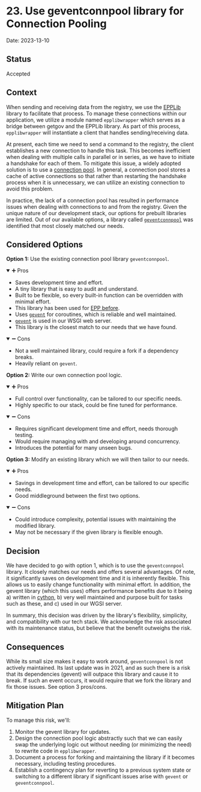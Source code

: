 # 23. Use geventconnpool library for Connection Pooling

Date: 2023-13-10

## Status

Accepted

## Context

When sending and receiving data from the registry, we use the [EPPLib](https://github.com/cisagov/epplib) library to facilitate that process. To manage these connections within our application, we utilize a module named `epplibwrapper` which serves as a bridge between getgov and the EPPLib library. As part of this process, `epplibwrapper` will instantiate a client that handles sending/receiving data.

At present, each time we need to send a command to the registry, the client establishes a new connection to handle this task. This becomes inefficient when dealing with multiple calls in parallel or in series, as we have to initiate a handshake for each of them. To mitigate this issue, a widely adopted solution is to use a [connection pool](https://en.wikipedia.org/wiki/Connection_pool). In general, a connection pool stores a cache of active connections so that rather than restarting the handshake process when it is unnecessary, we can utilize an existing connection to avoid this problem. 

In practice, the lack of a connection pool has resulted in performance issues when dealing with connections to and from the registry. Given the unique nature of our development stack, our options for prebuilt libraries are limited. Out of our available options, a library called [`geventconnpool`](https://github.com/rasky/geventconnpool) was identified that most closely matched our needs. 

## Considered Options

**Option 1:** Use the existing connection pool library `geventconnpool`.
<details open>
<summary>➕ Pros</summary>

- Saves development time and effort. 
- A tiny library that is easy to audit and understand.
- Built to be flexible, so every built-in function can be overridden with minimal effort.
- This library has been used for [EPP before](https://github.com/rasky/geventconnpool/issues/9).
- Uses [`gevent`](http://www.gevent.org/) for coroutines, which is reliable and well maintained.
- [`gevent`](http://www.gevent.org/) is used in our WSGI web server.  
- This library is the closest match to our needs that we have found.

</details>
<details open>
<summary>➖ Cons</summary>

- Not a well maintained library, could require a fork if a dependency breaks.
- Heavily reliant on `gevent`.

</details>

**Option 2:** Write our own connection pool logic.
<details open>
<summary>➕ Pros</summary>

- Full control over functionality, can be tailored to our specific needs.
- Highly specific to our stack, could be fine tuned for performance.

</details>
<details open>
<summary>➖ Cons</summary>

- Requires significant development time and effort, needs thorough testing.
- Would require managing with and developing around concurrency.
- Introduces the potential for many unseen bugs.

</details>

**Option 3:** Modify an existing library which we will then tailor to our needs.
<details open>
<summary>➕ Pros</summary>

- Savings in development time and effort, can be tailored to our specific needs.
- Good middleground between the first two options.

</details>
<details open>
<summary>➖ Cons</summary>

- Could introduce complexity, potential issues with maintaining the modified library.
- May not be necessary if the given library is flexible enough. 

</details>

## Decision

We have decided to go with option 1, which is to use the `geventconnpool` library. It closely matches our needs and offers several advantages. Of note, it significantly saves on development time and it is inherently flexible. This allows us to easily change functionality with minimal effort. In addition, the gevent library (which this uses) offers performance benefits due to it being a) written in [cython](https://cython.org/), b) very well maintained and purpose built for tasks such as these, and c) used in our WGSI server. 

In summary, this decision was driven by the library's flexibility, simplicity, and compatibility with our tech stack. We acknowledge the risk associated with its maintenance status, but believe that the benefit outweighs the risk. 

## Consequences

While its small size makes it easy to work around, `geventconnpool` is not actively maintained. Its last update was in 2021, and as such there is a risk that its dependencies (gevent) will outpace this library and cause it to break. If such an event occurs, it would require that we fork the library and fix those issues. See option 3 pros/cons.

## Mitigation Plan
To manage this risk, we'll:

1. Monitor the gevent library for updates.
2. Design the connection pool logic abstractly such that we can easily swap the underlying logic out without needing (or minimizing the need) to rewrite code in `epplibwrapper`.
3. Document a process for forking and maintaining the library if it becomes necessary, including testing procedures.
4. Establish a contingency plan for reverting to a previous system state or switching to a different library if significant issues arise with `gevent` or `geventconnpool`.
